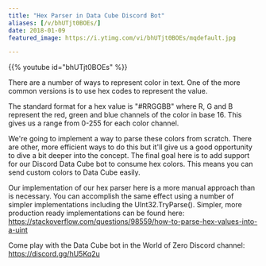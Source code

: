 ```yaml
---
title: "Hex Parser in Data Cube Discord Bot"
aliases: [/v/bhUTjt0BOEs/]
date: 2018-01-09
featured_image: https://i.ytimg.com/vi/bhUTjt0BOEs/mqdefault.jpg

---
```


{{% youtube id="bhUTjt0BOEs" %}}

There are a number of ways to represent color in text. One of the more common versions is to use hex codes to represent the value.

The standard format for a hex value is "#RRGGBB" where R, G and B represent the red, green and blue channels of the color in base 16. This gives us a range from 0-255 for each color channel.

We're going to implement a way to parse these colors from scratch. There are other, more efficient ways to do this but it'll give us a good opportunity to dive a bit deeper into the concept. The final goal here is to add support for our Discord Data Cube bot to consume hex colors. This means you can send custom colors to Data Cube easily.

Our implementation of our hex parser here is a more manual approach than is necessary. You can accomplish the same effect using a number of simpler implementations including the UInt32.TryParse(). Simpler, more production ready implementations can be found here: https://stackoverflow.com/questions/98559/how-to-parse-hex-values-into-a-uint

Come play with the Data Cube bot in the World of Zero Discord channel: https://discord.gg/hU5Kq2u